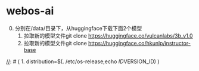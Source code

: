 # webos-ai
0. 分别在/data/目录下，从huggingface下载下面2个模型
   1. 拉取新的模型文件git clone https://huggingface.co/vulcanlabs/3b_v1.0
   2. 拉取新的模型文件git clone https://huggingface.co/hkunlp/instructor-base


[//]: # (1. 服务器CUDA版本需要为11.7)

[//]: # ()
[//]: # (2. 更新流程)

[//]: # (分别在/data/目录下，从huggingface下载下面1个模型)

[//]: # (   1. 删除/data/llama-7b-hf模型参数文件。更新为拉取新的模型文件git clone https://huggingface.co/yahma/llama-7b-hf)

[//]: # (   2. 删除/data/alpaca-lora-7b模型参数文件。更新为本仓库下alpaca-lora-7b目录)

[//]: # (   3. all-mpnet-base-v2保持不变)


[//]: # (   2. git clone https://huggingface.co/chainyo/alpaca-lora-7b)

[//]: # ()
[//]: # (   3.  git clone https://huggingface.co/sentence-transformers/all-mpnet-base-v2)


[//]: # (2. docker安装 )

[//]: # (https://docs.docker.com/engine/install/centos/)

[//]: # ()
[//]: # (3. docker GPU支持)

[//]: # ()
[//]: # (   参考官方文档 https://docs.nvidia.com/datacenter/cloud-native/container-toolkit/install-guide.html#installation-guide)

[//]: # ()
[//]: # (   1. distribution=$&#40;. /etc/os-release;echo $ID$VERSION_ID&#41; \)

[//]: # (   && curl -s -L https://nvidia.github.io/libnvidia-container/$distribution/libnvidia-container.repo | sudo tee /etc/yum.repos.d/nvidia-container-toolkit.repo)

[//]: # ()
[//]: # (   2. sudo yum clean expire-cache)

[//]: # ()
[//]: # (   3. sudo yum install -y nvidia-container-toolkit)

[//]: # ()
[//]: # (   4. sudo nvidia-ctk runtime configure --runtime=docker)

[//]: # ()
[//]: # (   5. sudo systemctl start docker)